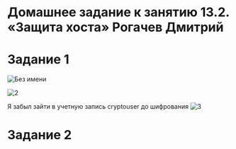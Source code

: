 # Домашнее задание к занятию 13.2. «Защита хоста» Рогачев Дмитрий

# Задание 1
![Без имени](https://user-images.githubusercontent.com/118626944/226099041-f236dddf-09ad-4caa-8b78-7aadf04cdaa6.jpg)

![2](https://user-images.githubusercontent.com/118626944/226098980-35dcd96a-20ff-49cc-856a-0ccc342a55a5.jpg)

Я забыл зайти в учетную запись cryptouser до шифрования
![3](https://user-images.githubusercontent.com/118626944/226098981-9470d210-d915-4886-8582-2351f7346fb4.jpg)



# Задание 2

